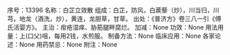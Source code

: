 序号：13396
名称：白芷立效散
组成：白芷，防风，白蒺藜（炒），川当归，川芎，地龙（酒洗，炒），黄连，龙胆草，甘草。
出处：《普济方》卷三八一引《傅氏活婴方》。
主治：疳疮湿痒、胁筋腿畔腐烂。
加减：None
功效：None
用法用量：上(口父)咀，每用2钱，水煎服。
制备方法：None
临床应用：None
各家论述：None
用药禁忌：None
附注：None
